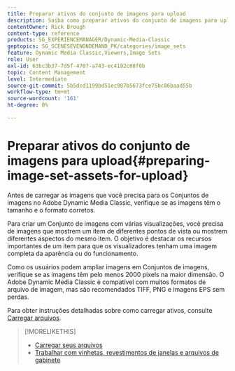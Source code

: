 ```yaml
---
title: Preparar ativos do conjunto de imagens para upload
description: Saiba como preparar ativos do conjunto de imagens para upload no Adobe Dynamic Media Classic.
contentOwner: Rick Brough
content-type: reference
products: SG_EXPERIENCEMANAGER/Dynamic-Media-Classic
geptopics: SG_SCENESEVENONDEMAND_PK/categories/image_sets
feature: Dynamic Media Classic,Viewers,Image Sets
role: User
exl-id: 63bc3b37-7d5f-4707-a743-ec4192c88f0b
topic: Content Management
level: Intermediate
source-git-commit: 5b5dcd1199bd51ec987b5673fce75bc86baad55b
workflow-type: tm+mt
source-wordcount: '161'
ht-degree: 0%

---
```


# Preparar ativos do conjunto de imagens para upload{#preparing-image-set-assets-for-upload}

Antes de carregar as imagens que você precisa para os Conjuntos de imagens no Adobe Dynamic Media Classic, verifique se as imagens têm o tamanho e o formato corretos.

Para criar um Conjunto de imagens com várias visualizações, você precisa de imagens que mostrem um item de diferentes pontos de vista ou mostrem diferentes aspectos do mesmo item. O objetivo é destacar os recursos importantes de um item para que os visualizadores tenham uma imagem completa da aparência ou do funcionamento.

Como os usuários podem ampliar imagens em Conjuntos de imagens, verifique se as imagens têm pelo menos 2000 pixels na maior dimensão. O Adobe Dynamic Media Classic é compatível com muitos formatos de arquivo de imagem, mas são recomendados TIFF, PNG e imagens EPS sem perdas.

Para obter instruções detalhadas sobre como carregar ativos, consulte [Carregar arquivos](uploading-files.md#uploading_files).

>[!MORELIKETHIS]
>
>* [Carregar seus arquivos](uploading-files.md#uploading_your_files)
>* [Trabalhar com vinhetas, revestimentos de janelas e arquivos de gabinete](vignette-window-covering-cabinet-files.md#working_with_vignette_window_covering_and_cabinet_files)
